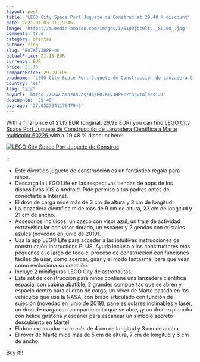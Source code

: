 ```yaml
---
layout: post
title: 'LEGO City Space Port Juguete de Construc at 29.48 % discount'
date: 2021-01-03 01:19:45
image: 'https://m.media-amazon.com/images/I/51p0jbc9ltL._SL200_.jpg'
comments: true
category: ofertas
author: ring
slug: 'B07KTVJHPF-es'
actualPrice: 21.15 EUR
currency: EUR
price: 21.15
comparePrice: 29.99 EUR
prodname: 'LEGO City Space Port Juguete de Construcción de Lanzadera Científica a Marte  multicolor  60226 '
country: 'es'
flag: '🇪🇸'
buyurl: 'https://www.amazon.es/dp/B07KTVJHPF/?tag=tolees-21'
descuento: '29.48'
average: '27.052794117647046'
---
```


With a final price of 21.15 EUR (original: 29.99 EUR) you can find [LEGO City Space Port Juguete de Construcción de Lanzadera Científica a Marte  multicolor  60226 ](https://www.amazon.es/dp/B07KTVJHPF/?tag=tolees-21) with a  29.48 % discount here:

[![LEGO City Space Port Juguete de Construc](https://m.media-amazon.com/images/I/51p0jbc9ltL._SL200_.jpg)](https://www.amazon.es/dp/B07KTVJHPF/?tag=tolees-21)

ℹ️:

- Este divertido juguete de construcción es un fantástico regalo para niños.
- Descarga la LEGO Life en las respectivas tiendas de apps de los dispositivos iOS o Android. Pide permiso a tus padres antes de conectarte a Internet.
- El dron de carga mide más de 3 cm de altura y 3 cm de longitud.
- La lanzadera científica mide más de 9 cm de altura, 23 cm de longitud y 21 cm de ancho.
- Accesorios incluidos: un casco con visor azul, un traje de actividad extravehicular con visor dorado, un escáner y 2 geodas con cristales azules (novedad en junio de 2019).
- Usa la app LEGO Life para acceder a las intuitivas instrucciones de construcción Instructions PLUS. Ayuda incluso a los constructores más pequeños a lo largo de todo el proceso de construcción con funciones fáciles de usar, como acercar, girar y el modo fantasma, para que vean cómo evoluciona su creación.
- Incluye 2 minifiguras LEGO City de astronautas.
- Este set de construcción para niños contiene una lanzadera científica espacial con cabina abatible, 2 grandes compuertas que se abren y espacio dentro para el dron de carga, un róver de Marte basado en los vehículos que usa la NASA, con brazo articulado con función de sujeción (novedad en junio de 2019), paneles solares inclinables y láser, un dron de carga con compartimento que se abre, ¡y un dron explorador con hélice giratoria y escáner para escanear un símbolo secreto descubierto en Marte!
- El dron explorador mide más de 4 cm de longitud y 3 cm de ancho.
- El róver de Marte mide más de 5 cm de altura, 7 cm de longitud y 6 cm de ancho.

[Buy it!!](https://www.amazon.es/dp/B07KTVJHPF/?tag=tolees-21)
